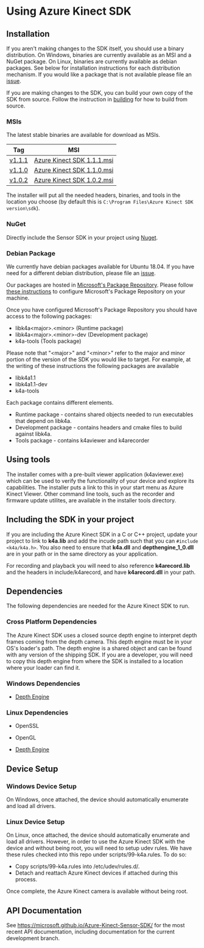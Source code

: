 # Using Azure Kinect SDK

## Installation

If you aren't making changes to the SDK itself, you should use a binary
distribution. On Windows, binaries are currently available as an MSI and a
NuGet package. On Linux, binaries are currently available as debian packages.
See below for installation instructions for each distribution mechanism. If
you would like a package that is not available please file an
[issue](https://github.com/microsoft/Azure-Kinect-Sensor-SDK/issues/new?assignees=&labels=Enhancement&template=feature-request--enhancement-.md&title=).

If you are making changes to the SDK, you can build your own copy of the SDK
from source. Follow the instruction in [building](building.md) for how to
build from source.

### MSIs

The latest stable binaries are available for download as MSIs.

   Tag                                                                               | MSI
-------------------------------------------------------------------------------------|--------------------------------------------------------------------------------------------------------------------------------------------------
  [v1.1.1](https://github.com/Microsoft/Azure-Kinect-Sensor-SDK/releases/tag/v1.1.1) | [Azure Kinect SDK 1.1.1.msi](http://download.microsoft.com/download/4/9/0/490A8EB2-FFCA-4BAD-B0AD-0581CCE438FC/Azure%20Kinect%20SDK%201.1.1.msi)
  [v1.1.0](https://github.com/Microsoft/Azure-Kinect-Sensor-SDK/releases/tag/v1.1.0) | [Azure Kinect SDK 1.1.0.msi](http://download.microsoft.com/download/E/B/D/EBDBB3C1-ED3F-4236-96D6-2BCB352F3710/Azure%20Kinect%20SDK%201.1.0.msi)
  [v1.0.2](https://github.com/Microsoft/Azure-Kinect-Sensor-SDK/releases/tag/v1.0.2) | [Azure Kinect SDK 1.0.2.msi](http://download.microsoft.com/download/B/4/D/B4D26442-DDA5-40C2-9913-3B23AE84A806/Azure%20Kinect%20SDK%201.0.2.msi)

The installer will put all the needed headers, binaries, and tools in the
location you choose (by default this is `C:\Program Files\Azure Kinect SDK
version\sdk`).

### NuGet

Directly include the Sensor SDK in your project using
[Nuget](https://www.nuget.org/packages/microsoft.azure.kinect.sensor/).

### Debian Package

We currently have debian packages available for Ubuntu 18.04. If you have
need for a different debian distribution, please file an
[issue](https://github.com/microsoft/Azure-Kinect-Sensor-SDK/issues/new?assignees=&labels=Enhancement&template=feature-request--enhancement-.md&title=).

Our packages are hosted in [Microsoft's Package
Repository](https://packages.microsoft.com). Please follow [these
instructions](https://docs.microsoft.com/en-us/windows-server/administration/linux-package-repository-for-microsoft-software)
to configure Microsoft's Package Repository on your machine.

Once you have configured Microsoft's Package Repository you should have access
to the following packages:

* libk4a\<major\>.\<minor\> (Runtime package)
* libk4a\<major\>.\<minor\>-dev (Development package)
* k4a-tools (Tools package)

Please note that "\<major\>" and "\<minor\>" refer to the major and minor
portion of the version of the SDK you would like to target. For example, at the writing of these instructions the following packages are available

* libk4a1.1
* libk4a1.1-dev
* k4a-tools

Each package contains different elements.

* Runtime package - contains shared objects needed to run executables that depend on libk4a.
* Development package - contains headers and cmake files to build against libk4a.
* Tools package - contains k4aviewer and k4arecorder

## Using tools

The installer comes with a pre-built viewer application (k4aviewer.exe) which can be used to verify the
functionality of your device and explore its capabilities. The installer puts a link to this in your start
menu as Azure Kinect Viewer. Other command line tools, such as the recorder and firmware update utilites, are
available in the installer tools directory.

## Including the SDK in your project

If you are including the Azure Kinect SDK in a C or C++ project, update your project to link to **k4a.lib** and
add the incude path such that you can `#include <k4a/k4a.h>`. You also need to ensure that **k4a.dll** and **depthengine_1_0.dll** are in your path or in the same directory as your application.

For recording and playback you will need to also reference **k4arecord.lib** and the headers in include/k4arecord, and have
**k4arecord.dll** in your path.

## Dependencies

The following dependencies are needed for the Azure Kinect SDK to run.

### Cross Platform Dependencies

The Azure Kinect SDK uses a closed source depth engine to interpret depth frames
coming from the depth camera. This depth engine must be in your OS's loader's
path. The depth engine is a shared object and can be found with any version
of the shipping SDK. If you are a developer, you will need to copy this
depth engine from where the SDK is installed to a location where your loader
can find it.

### Windows Dependencies

* [Depth Engine](depthengine.md)

### Linux Dependencies

* OpenSSL

* OpenGL

* [Depth Engine](depthengine.md)

## Device Setup

### Windows Device Setup

On Windows, once attached, the device should automatically enumerate and load
all drivers.

### Linux Device Setup

On Linux, once attached, the device should automatically enumerate and load
all drivers. However, in order to use the Azure Kinect SDK with the device and without
being root, you will need to setup udev rules. We have these rules checked
into this repo under scripts/99-k4a.rules. To do so:

* Copy scripts/99-k4a.rules into /etc/udev/rules.d/.
* Detach and reattach Azure Kinect devices if attached during this process.

Once complete, the Azure Kinect camera is available without being root.

## API Documentation

See https://microsoft.github.io/Azure-Kinect-Sensor-SDK/ for the most recent API documentation, including documentation for the current
development branch.
